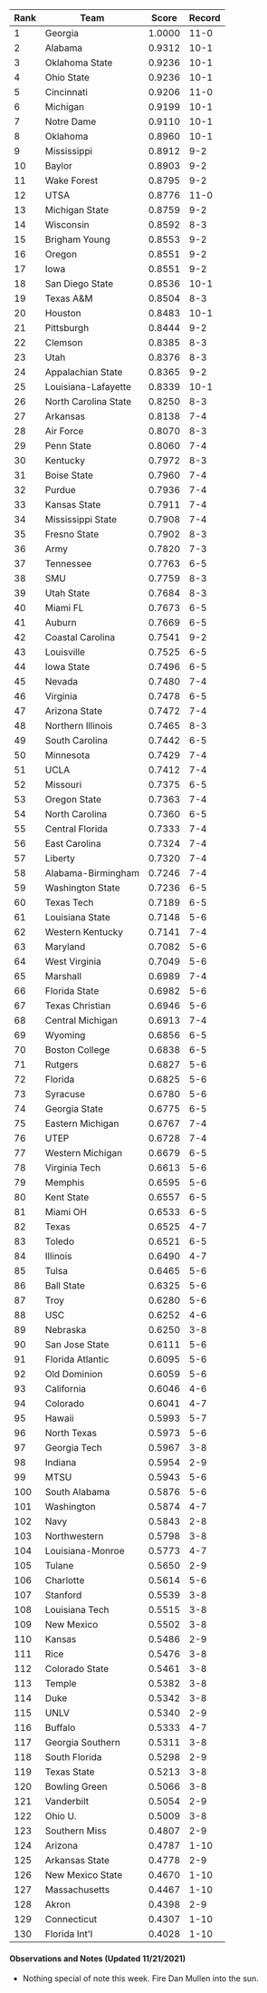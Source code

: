 Rank | Team | Score | Record
---|---|---|---
1 | Georgia | 1.0000 | 11-0
2 | Alabama | 0.9312 | 10-1
3 | Oklahoma State | 0.9236 | 10-1
4 | Ohio State | 0.9236 | 10-1
5 | Cincinnati | 0.9206 | 11-0
6 | Michigan | 0.9199 | 10-1
7 | Notre Dame | 0.9110 | 10-1
8 | Oklahoma | 0.8960 | 10-1
9 | Mississippi | 0.8912 | 9-2
10 | Baylor | 0.8903 | 9-2
11 | Wake Forest | 0.8795 | 9-2
12 | UTSA | 0.8776 | 11-0
13 | Michigan State | 0.8759 | 9-2
14 | Wisconsin | 0.8592 | 8-3
15 | Brigham Young | 0.8553 | 9-2
16 | Oregon | 0.8551 | 9-2
17 | Iowa | 0.8551 | 9-2
18 | San Diego State | 0.8536 | 10-1
19 | Texas A&M | 0.8504 | 8-3
20 | Houston | 0.8483 | 10-1
21 | Pittsburgh | 0.8444 | 9-2
22 | Clemson | 0.8385 | 8-3
23 | Utah | 0.8376 | 8-3
24 | Appalachian State | 0.8365 | 9-2
25 | Louisiana-Lafayette | 0.8339 | 10-1
26 | North Carolina State | 0.8250 | 8-3
27 | Arkansas | 0.8138 | 7-4
28 | Air Force | 0.8070 | 8-3
29 | Penn State | 0.8060 | 7-4
30 | Kentucky | 0.7972 | 8-3
31 | Boise State | 0.7960 | 7-4
32 | Purdue | 0.7936 | 7-4
33 | Kansas State | 0.7911 | 7-4
34 | Mississippi State | 0.7908 | 7-4
35 | Fresno State | 0.7902 | 8-3
36 | Army | 0.7820 | 7-3
37 | Tennessee | 0.7763 | 6-5
38 | SMU | 0.7759 | 8-3
39 | Utah State | 0.7684 | 8-3
40 | Miami FL | 0.7673 | 6-5
41 | Auburn | 0.7669 | 6-5
42 | Coastal Carolina | 0.7541 | 9-2
43 | Louisville | 0.7525 | 6-5
44 | Iowa State | 0.7496 | 6-5
45 | Nevada | 0.7480 | 7-4
46 | Virginia | 0.7478 | 6-5
47 | Arizona State | 0.7472 | 7-4
48 | Northern Illinois | 0.7465 | 8-3
49 | South Carolina | 0.7442 | 6-5
50 | Minnesota | 0.7429 | 7-4
51 | UCLA | 0.7412 | 7-4
52 | Missouri | 0.7375 | 6-5
53 | Oregon State | 0.7363 | 7-4
54 | North Carolina | 0.7360 | 6-5
55 | Central Florida | 0.7333 | 7-4
56 | East Carolina | 0.7324 | 7-4
57 | Liberty | 0.7320 | 7-4
58 | Alabama-Birmingham | 0.7246 | 7-4
59 | Washington State | 0.7236 | 6-5
60 | Texas Tech | 0.7189 | 6-5
61 | Louisiana State | 0.7148 | 5-6
62 | Western Kentucky | 0.7141 | 7-4
63 | Maryland | 0.7082 | 5-6
64 | West Virginia | 0.7049 | 5-6
65 | Marshall | 0.6989 | 7-4
66 | Florida State | 0.6982 | 5-6
67 | Texas Christian | 0.6946 | 5-6
68 | Central Michigan | 0.6913 | 7-4
69 | Wyoming | 0.6856 | 6-5
70 | Boston College | 0.6838 | 6-5
71 | Rutgers | 0.6827 | 5-6
72 | Florida | 0.6825 | 5-6
73 | Syracuse | 0.6780 | 5-6
74 | Georgia State | 0.6775 | 6-5
75 | Eastern Michigan | 0.6767 | 7-4
76 | UTEP | 0.6728 | 7-4
77 | Western Michigan | 0.6679 | 6-5
78 | Virginia Tech | 0.6613 | 5-6
79 | Memphis | 0.6595 | 5-6
80 | Kent State | 0.6557 | 6-5
81 | Miami OH | 0.6533 | 6-5
82 | Texas | 0.6525 | 4-7
83 | Toledo | 0.6521 | 6-5
84 | Illinois | 0.6490 | 4-7
85 | Tulsa | 0.6465 | 5-6
86 | Ball State | 0.6325 | 5-6
87 | Troy | 0.6280 | 5-6
88 | USC | 0.6252 | 4-6
89 | Nebraska | 0.6250 | 3-8
90 | San Jose State | 0.6111 | 5-6
91 | Florida Atlantic | 0.6095 | 5-6
92 | Old Dominion | 0.6059 | 5-6
93 | California | 0.6046 | 4-6
94 | Colorado | 0.6041 | 4-7
95 | Hawaii | 0.5993 | 5-7
96 | North Texas | 0.5973 | 5-6
97 | Georgia Tech | 0.5967 | 3-8
98 | Indiana | 0.5954 | 2-9
99 | MTSU | 0.5943 | 5-6
100 | South Alabama | 0.5876 | 5-6
101 | Washington | 0.5874 | 4-7
102 | Navy | 0.5843 | 2-8
103 | Northwestern | 0.5798 | 3-8
104 | Louisiana-Monroe | 0.5773 | 4-7
105 | Tulane | 0.5650 | 2-9
106 | Charlotte | 0.5614 | 5-6
107 | Stanford | 0.5539 | 3-8
108 | Louisiana Tech | 0.5515 | 3-8
109 | New Mexico | 0.5502 | 3-8
110 | Kansas | 0.5486 | 2-9
111 | Rice | 0.5476 | 3-8
112 | Colorado State | 0.5461 | 3-8
113 | Temple | 0.5382 | 3-8
114 | Duke | 0.5342 | 3-8
115 | UNLV | 0.5340 | 2-9
116 | Buffalo | 0.5333 | 4-7
117 | Georgia Southern | 0.5311 | 3-8
118 | South Florida | 0.5298 | 2-9
119 | Texas State | 0.5213 | 3-8
120 | Bowling Green | 0.5066 | 3-8
121 | Vanderbilt | 0.5054 | 2-9
122 | Ohio U. | 0.5009 | 3-8
123 | Southern Miss | 0.4807 | 2-9
124 | Arizona | 0.4787 | 1-10
125 | Arkansas State | 0.4778 | 2-9
126 | New Mexico State | 0.4670 | 1-10
127 | Massachusetts | 0.4467 | 1-10
128 | Akron | 0.4398 | 2-9
129 | Connecticut | 0.4307 | 1-10
130 | Florida Int'l | 0.4028 | 1-10

#### Observations and Notes (Updated 11/21/2021)

* Nothing special of note this week.  Fire Dan Mullen into the sun.